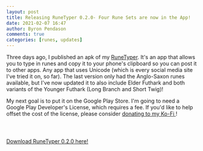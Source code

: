 ```yaml
---
layout: post
title: Releasing RuneTyper 0.2.0- Four Rune Sets are now in the App!
date: 2021-02-07 16:47
author: Byron Pendason
comments: true
categories: [runes, updates]
---
```


<!-- wp:paragraph -->
<p>Three days ago, I published an apk of my <a href="/2021/02/04/introducing-runetyper-0-1-1/">RuneTyper</a>. It's an app that allows you to type in runes and copy it to your phone's clipboard so you can post it to other apps. Any app that uses Unicode (which is every social media site I've tried it on, so far). The last version only had the Anglo-Saxon runes available, but I've now updated it to also include Elder Futhark and both variants of the Younger Futhark (Long Branch and Short Twig)!</p>
<!-- /wp:paragraph -->

<!-- wp:paragraph -->
<p>My next goal is to put it on the Google Play Store. I'm going to need a Google Play Developer's License, which requires a fee. If you'd like to help offset the cost of the license, please consider <a href="https://ko-fi.com/byroneugene1">donating to my Ko-Fi </a>!</p>
<!-- /wp:paragraph -->

<!-- wp:image {"id":230,"sizeSlug":"large"} -->
<figure class="wp-block-image size-large"><img src="https://www.minewyrtruman.filess.com/2021/02/screenshot_20210207-1143211544867369933173725.png?w=512" alt="" class="wp-image-230" /></figure>
<!-- /wp:image -->

<!-- wp:image {"id":228} -->
<figure class="wp-block-image"><img src="https://www.minewyrtruman.filess.com/2021/02/screenshot_20210207-1143342177620416250800078.png" alt="" class="wp-image-228" /></figure>
<!-- /wp:image -->

<!-- wp:image {"id":229} -->
<figure class="wp-block-image"><img src="https://www.minewyrtruman.filess.com/2021/02/screenshot_20210207-1143574880694554816955631.png" alt="" class="wp-image-229" /></figure>
<!-- /wp:image -->

<!-- wp:paragraph -->
<p><a href="https://drive.google.com/file/d/170J7Vcd00XZ648Ij1ey85l_JEt9jm3Za/view?usp=drivesdk">Download RuneTyper 0.2.0 here!</a></p>
<!-- /wp:paragraph -->

